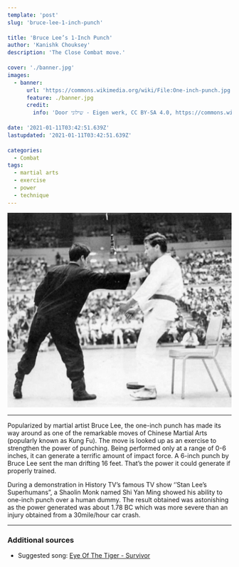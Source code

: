 ```yaml
---
template: 'post'
slug: 'bruce-lee-1-inch-punch'

title: 'Bruce Lee’s 1-Inch Punch'
author: 'Kanishk Chouksey'
description: 'The Close Combat move.'

cover: './banner.jpg'
images:
  - banner:
      url: 'https://commons.wikimedia.org/wiki/File:One-inch-punch.jpg'
      feature: ./banner.jpg
      credit:
        info: 'Door שילוני - Eigen werk, CC BY-SA 4.0, https://commons.wikimedia.org/w/index.php?curid=52838632'

date: '2021-01-11T03:42:51.639Z'
lastupdated: '2021-01-11T03:42:51.639Z'

categories:
  - Combat
tags:
  - martial arts
  - exercise
  - power
  - technique
---
```


![Bruce Lee demonstreert de one-inch stoot bij het Long Beach vechtsportgala in 1964](./banner.jpg)

---

Popularized by martial artist Bruce Lee, the one-inch punch has made its way around as one of the remarkable moves of Chinese Martial Arts (popularly known as Kung Fu). The move is looked up as an exercise to strengthen the power of punching. Being performed only at a range of 0-6 inches, it can generate a terrific amount of impact force. A 6-inch punch by Bruce Lee sent the man drifting 16 feet. That’s the power it could generate if properly trained.

During a demonstration in History TV’s famous TV show ‘’Stan Lee’s Superhumans”, a Shaolin Monk named Shi Yan Ming showed his ability to one-inch punch over a human dummy. The result obtained was astonishing as the power generated was about 1.78 BC which was more severe than an injury obtained from a 30mile/hour car crash.

---

### Additional sources

- Suggested song: [Eye Of The Tiger - Survivor](https://youtu.be/btPJPFnesV4)
